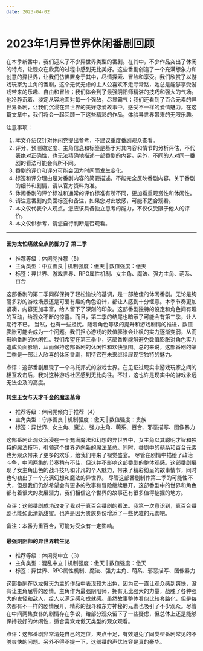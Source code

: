 ```yaml
---
date: 2023-04-02
---
```

# 2023年1月异世界休闲番剧回顾

在本季新番中，我们迎来了不少异世界类型的番剧。在其中，不少作品突出了休闲的特点，让观众在欣赏的过程中感到无比美好。这些番剧创造了一个充满想象力和创意的异世界，让我们仿佛置身于其中，尽情探索、冒险和享受。我们欣赏了以游戏玩家为主角的番剧，这个无忧无虑的主人公喜欢不走寻常路，她总是能够享受游戏带来的乐趣、自由和冒险；我们体会到了最强阴阳师精湛的技巧和强大的气场。他冷静沉着、淡定从容地面对每一个强敌，尽显霸气；我们还看到了百合元素的异世界番剧，让我们沉浸在异世界的美好恋爱故事中，感受不一样的爱情魅力。在这篇文章中，我们将会一起回顾一下这些精彩的作品，体验异世界带来的无限乐趣。

注意事项：

1. 本文介绍仅针对休闲党提出参考，不建议重度番剧观众查看。
2. 评分、预测稳定度、主角信息和标签是基于对其内容和情节的分析评估，不代表绝对正确性，也无法精确地描述一部番剧的内容。另外，不同的人对同一番剧的看法可能会有所不同。
3. 番剧的评价和评分可能会因为时间而发生变化。
4. 标签和评分理由是对番剧内容的简要描述，不能完全反映番剧内容。关于番剧的细节和剧情，请以官方资料为准。
5. 休闲番剧的评价标准和通常的评价标准有所不同，更加看重观赏性和休闲性。
6. 请注意番剧的负面标签和备注，如果您对此敏感，可能不适合观看。
7. 本文仅代表个人观点。您应该具备独立思考的能力，不仅仅受限于他人的评价。
8. 本文仅供参考，请您自行判断是否观看。

---

#### 因为太怕痛就全点防御力了 第二季

* 推荐等级：休闲党推荐（5）
* 主角类型：中立善良 | 机制强度：傲天 | 数值强度：傲天
* 标签：异世界、游戏世界、RPG属性机制、女主角、魔法、强力主角、萌系、百合

这部番剧的第二季同样保持了轻松愉快的基调，是一部绝佳的休闲番剧。无论是绚丽多彩的游戏场景还是可爱有趣的角色设计，都让人感到十分惬意。本季节奏更加紧凑，内容更加丰富，给人留下了深刻的印象。这部番剧独特的设定和角色间有趣的互动，给观众不断的惊喜。而且，第二季的结尾也暗示了可能会有第三季，让人期待不已。
当然，也有一些担忧。随着角色等级的提升和游戏剧情的推进，数值膨胀可能会成为一个问题。我们担心游戏的数值膨胀会让枫的实力逐渐变弱，从而影响番剧的休闲性。我们希望在第三季中，这部番剧能够避免数值膨胀对角色实力造成负面影响，从而保持这部番剧的休闲性和欢快氛围。总的来说，这部番剧的第二季是一部让人欣喜的休闲番剧，期待它在未来继续展现它独特的魅力。

点评：这部番剧展现了一个乌托邦式的游戏世界。在见证过现实中游戏玩家之间的相互攻击后，我对这种游戏社区感到无比向往。不过，这也许是现实中的游戏永远无法企及的高度。

#### 转生王女与天才千金的魔法革命

* 推荐等级：休闲党倾向于推荐（4）
* 主角类型：守序善良 | 机制强度：傲天 | 数值强度：贵族
* 标签：异世界、女主角、魔法、强力主角、萌系、百合、邪恶描写、图像暴力

这部番剧让观众沉浸在一个充满魔法和幻想的异世界中，女主角以其聪明才智和独特的魔法技巧，引领这个世界迈向新的魔法革命。同时，番剧中的萌系和百合元素也为观众带来了更多的欢乐，给我们带来了视觉盛宴。
尽管在剧情中描绘了政治斗争，中间两集的节奏稍有不佳，但这并不影响这部番剧的整体观感。这部番剧展现了女主角出色的战斗技巧和非凡的个人魅力，带来了精彩纷呈的故事情节，同时也勾勒出了一个充满幻想和魔法的异世界。
尽管这部番剧制作第二季的可能性不大，但是我们仍然希望会有更多的故事和冒险继续展开。这部番剧中的世界和角色都有着很大的发展潜力，我们相信这个世界的故事还有很多值得挖掘的地方。

点评：这部番剧成功改变了我对于真百合番剧的看法。我第一次意识到，真百合番剧也能如此清新甜蜜。也许是因为贵族身份增添了一些优雅的元素吧。

备注：本番为重百合，可能对受众有一定影响。

#### 最强阴阳师的异世界转生记

* 推荐等级：休闲党中立（3）
* 主角类型：混乱中立 | 机制强度：傲天 | 数值强度：傲天
* 标签：异世界、RPG属性机制、魔法、强力主角、萌系、邪恶描写、图像暴力

这部番剧在以龙傲天为主的作品中表现较为出色，因为它一直让观众感到爽快，没有让主角屈辱的剧情。主角作为最强阴阳师，拥有无比强大的力量，战胜了各种强大的鬼怪和敌人，给人以满足感和成就感。虽然故事整体看似比较套路化，但是每次都有不一样的剧情展开，精彩的战斗和东方神秘的元素也吸引了不少观众。尽管在中间两集女仆的剧情存在争议，给部分观众留下了一些疑虑，但总体上还是能够保持较好的休闲性，适合喜欢龙傲天类型的观众观看。

点评：这部番剧非常清楚自己的定位，爽点十足，有效避免了同类型番剧常见的不够爽快的问题。另外不得不提一下，这部番的声优阵容是真的豪华。